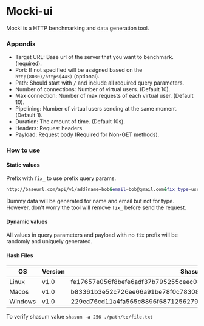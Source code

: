 # Mocki-ui
Mocki is a HTTP benchmarking and data generation tool.

### Appendix
- Target URL: Base url of the server that you want to benchmark. (required).
- Port: If not specified will be assigned based on the `http(8080)/https(443)` (optional).
- Path: Should start with `/` and include all required query parameters.
- Number of connections: Number of virtual users. (Default 10).
- Max connection: Number of max requests of each virtual user. (Default 10).
- Pipelining: Number of virtual users sending at the same moment. (Default 1).
- Duration: The amount of time. (Default 10s).
- Headers: Request headers.
- Payload: Request body (Required for Non-GET methods).

### How to use
#### Static values
Prefix with `fix_` to use prefix query params.
```bash
http://baseurl.com/api/v1/add?name=bob&email=bob@gmail.com&fix_type=user
```
Dummy data will be generated for name and email but not for type. However, don't worry the tool will remove `fix_` before send the request.

#### Dynamic values
All values in query parameters and payload with no `fix` prefix will be randomly and uniquely generated.

#### Hash Files
| OS  | Version | Shasum |
| ------------- | ------------- | --------- |
| Linux  | v1.0  | fe17657e056f8befe6adf37b795255ceec0326f681fa7e18d17f0ddc138ba8da
| Macos  | v1.0  | b83361b3e52c726ee66a91be78f0c783084a22669a4e2f2e1883946935436841
| Windows  | v1.0  | 229ed76cd11a4fa565c8896f687125627989be7614fd0b2b48801346a3e610fa

To verify shasum value `shasum -a 256 ./path/to/file.txt`